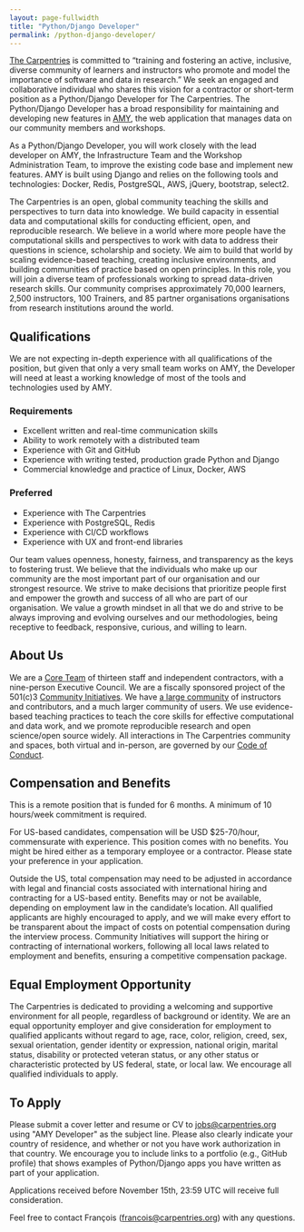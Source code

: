 ```yaml
---
layout: page-fullwidth
title: "Python/Django Developer"
permalink: /python-django-developer/
---
```



[The Carpentries](http://carpentries.org/) is committed to “training and
fostering an active, inclusive, diverse community of learners and instructors
who promote and model the importance of software and data in research.” We seek
an engaged and collaborative individual who shares this vision for a contractor
or short-term position as a Python/Django Developer for The Carpentries. The
Python/Django Developer has a broad responsibility for maintaining and
developing new features in [AMY](https://github.com/carpentries/amy), the web
application that manages data on our community members and workshops.

As a Python/Django Developer, you will work closely with the lead developer on
AMY, the Infrastructure Team and the Workshop Administration Team, to improve
the existing code base and implement new features. AMY is built using Django and
relies on the following tools and technologies: Docker, Redis, PostgreSQL, AWS,
jQuery, bootstrap, select2.

The Carpentries is an open, global community teaching the skills and
perspectives to turn data into knowledge. We build capacity in essential data
and computational skills for conducting efficient, open, and reproducible
research. We believe in a world where more people have the computational skills
and perspectives to work with data to address their questions in science,
scholarship and society. We aim to build that world by scaling evidence-based
teaching, creating inclusive environments, and building communities of practice
based on open principles. In this role, you will join a diverse team of
professionals working to spread data-driven research skills. Our community
comprises approximately 70,000 learners, 2,500 instructors, 100 Trainers, and 85 partner organisations
organisations from research institutions around the world.

## Qualifications

We are not expecting in-depth experience with all qualifications of the
position, but given that only a very small team works on AMY, the Developer will
need at least a working knowledge of most of the tools and technologies used by
AMY.

### Requirements


* Excellent written and real-time communication skills
* Ability to work remotely with a distributed team
* Experience with Git and GitHub
* Experience with writing tested, production grade Python and Django
* Commercial knowledge and practice of Linux, Docker, AWS


### Preferred

* Experience with The Carpentries
* Experience with PostgreSQL, Redis
* Experience with CI/CD workflows
* Experience with UX and front-end libraries

Our team values openness, honesty, fairness, and transparency as the keys to
fostering trust. We believe that the individuals who make up our community are
the most important part of our organisation and our strongest resource. We
strive to make decisions that prioritize people first and empower the growth and
success of all who are part of our organisation. We value a growth mindset in
all that we do and strive to be always improving and evolving ourselves and our
methodologies, being receptive to feedback, responsive, curious, and willing to
learn.

## About Us

We are a [Core Team](https://carpentries.org/team/) of thirteen staff and independent
contractors, with a nine-person Executive Council. We are a fiscally sponsored
project of the 501(c)3 [Community Initiatives](http://communityin.org/). We have
[a large community](https://carpentries.org/instructors-map/) of instructors and
contributors, and a much larger community of users. We use evidence-based
teaching practices to teach the core skills for effective computational and data
work, and we promote reproducible research and open science/open source widely.
All interactions in The Carpentries community and spaces, both virtual and
in-person, are governed by our [Code of
Conduct](https://docs.carpentries.org/topic_folders/policies/code-of-conduct.html#code-of-conduct-detailed-view).


## Compensation and Benefits

This is a remote position that is funded for 6 months. A minimum of 10
hours/week commitment is required.

For US-based candidates, compensation will be USD $25-70/hour, commensurate with
experience. This position comes with no benefits. You might be hired either as a
temporary employee or a contractor. Please state your preference in your
application.

Outside the US, total compensation may need to be adjusted in accordance with
legal and financial costs associated with international hiring and contracting
for a US-based entity. Benefits may or not be available, depending on employment
law in the candidate’s location. All qualified applicants are highly encouraged
to apply, and we will make every effort to be transparent about the impact of
costs on potential compensation during the interview process. Community
Initiatives will support the hiring or contracting of international workers,
following all local laws related to employment and benefits, ensuring a
competitive compensation package.

## Equal Employment Opportunity

The Carpentries is dedicated to providing a welcoming and supportive environment
for all people, regardless of background or identity. We are an equal
opportunity employer and give consideration for employment to qualified
applicants without regard to age, race, color, religion, creed, sex, sexual
orientation, gender identity or expression, national origin, marital status,
disability or protected veteran status, or any other status or characteristic
protected by US federal, state, or local law. We encourage all qualified
individuals to apply.

## To Apply

Please submit a cover letter and resume or CV to
[jobs@carpentries.org](mailto:jobs@carpentries.org) using "AMY Developer" as the
subject line. Please also clearly indicate your country of residence, and
whether or not you have work authorization in that country. We encourage you to
include links to a portfolio (e.g., GitHub profile) that shows examples of
Python/Django apps you have written as part of your application.

Applications received before November 15th, 23:59 UTC will receive full
consideration.

Feel free to contact François
([francois@carpentries.org](mailto:francois@carpentries.org)) with any
questions.
